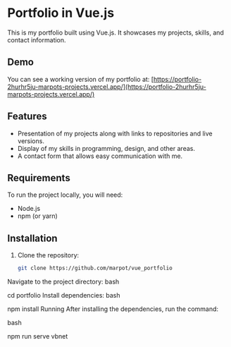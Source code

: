 # Portfolio in Vue.js

This is my portfolio built using Vue.js. It showcases my projects, skills, and contact information.

## Demo

You can see a working version of my portfolio at: [https://portfolio-2hurhr5ju-marpots-projects.vercel.app/](https://portfolio-2hurhr5ju-marpots-projects.vercel.app/)

## Features

- Presentation of my projects along with links to repositories and live versions.
- Display of my skills in programming, design, and other areas.
- A contact form that allows easy communication with me.

## Requirements

To run the project locally, you will need:

- Node.js
- npm (or yarn)

## Installation

1. Clone the repository: 
   ```bash
   git clone https://github.com/marpot/vue_portfolio
Navigate to the project directory:
bash

cd portfolio
Install dependencies:
bash

npm install
Running
After installing the dependencies, run the command:

bash

npm run serve
vbnet


